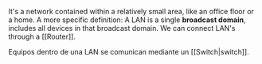 It's a network contained within a relatively small area, like an office floor or a home.
A more specific definition: A LAN is a single **broadcast domain**, includes all devices in that broadcast domain.
We can connect LAN's through a [[Router]].

Equipos dentro de una LAN se comunican mediante un [[Switch|switch]].

